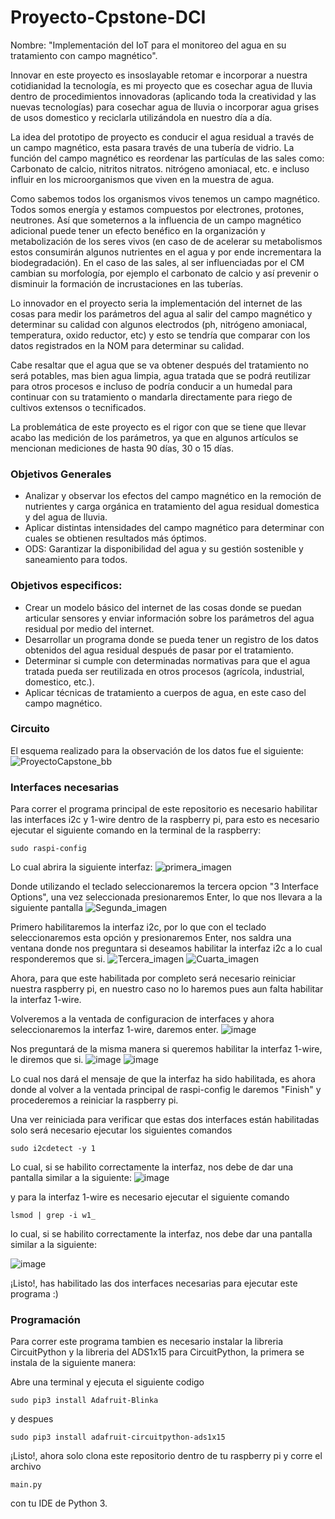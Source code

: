 # Proyecto-Cpstone-DCI
Nombre: "Implementación del IoT para el monitoreo del agua en su tratamiento con campo magnético".

Innovar en este proyecto es insoslayable retomar e incorporar a nuestra cotidianidad la tecnología, es mi proyecto que es cosechar agua de lluvia dentro de procedimientos innovadoras (aplicando toda la creatividad y las nuevas tecnologías) para cosechar agua de lluvia o incorporar agua grises de usos domestico y reciclarla utilizándola en nuestro día a día.

La idea del prototipo de proyecto es conducir el agua residual a través de un campo magnético, esta pasara  través de una tubería de vidrio. La función del campo magnético es reordenar las partículas de las sales  como: Carbonato de calcio, nitritos nitratos. nitrógeno amoniacal, etc. e incluso influir en los microorganismos que viven en la muestra de agua.

Como sabemos todos los organismos vivos tenemos un campo magnético. Todos somos energía y estamos compuestos por electrones, protones, neutrones. Así que someternos a la influencia de un campo magnético adicional puede tener un efecto benéfico en la organización y metabolización de los seres vivos (en caso de de acelerar su metabolismos estos consumirán algunos nutrientes en el agua y por ende incrementara la biodegradación).
En el caso de las sales, al ser influenciadas por el CM cambian su morfología, por ejemplo el carbonato de calcio y así prevenir o disminuir la formación de incrustaciones en las tuberías.

Lo innovador en el proyecto seria la implementación del internet de las cosas para medir los parámetros del agua al salir del campo magnético y determinar su calidad con algunos electrodos (ph, nitrógeno amoniacal, temperatura, oxido reductor, etc) y esto se tendría que comparar con los datos registrados en la NOM para determinar su calidad.

Cabe resaltar que el agua que se va obtener después del tratamiento no será potables, mas bien agua limpia, agua tratada que se podrá reutilizar para otros procesos e incluso de podría conducir a un humedal para continuar con su tratamiento o mandarla directamente para riego de cultivos extensos o tecnificados.

La problemática de este proyecto es el rigor con que se tiene que llevar acabo las medición de los parámetros, ya que en algunos artículos se mencionan mediciones de hasta 90 días, 30 o 15 días.

### Objetivos Generales

- Analizar y observar los efectos del campo magnético en la remoción de nutrientes y carga orgánica en tratamiento del agua residual domestica y del agua de lluvia.
- Aplicar distintas intensidades del campo magnético para determinar con cuales se obtienen resultados más óptimos.
- ODS: Garantizar la disponibilidad del agua y su gestión sostenible y saneamiento para todos.

### Objetivos especificos:

- Crear un modelo básico del internet de las cosas donde se puedan articular sensores y enviar información sobre los parámetros del agua residual por medio del internet.
- Desarrollar un programa donde se pueda tener un registro de los datos obtenidos del agua residual después de pasar por el tratamiento.
- Determinar si cumple con determinadas normativas para que el  agua tratada pueda ser reutilizada en otros procesos (agrícola, industrial, domestico, etc.).
- Aplicar técnicas de tratamiento a cuerpos de agua, en este caso del campo magnético.

### Circuito
El esquema realizado para la observación de los datos fue el siguiente:
![ProyectoCapstone_bb](https://user-images.githubusercontent.com/64336142/148916586-210c1b0c-3be5-4281-9fe5-823d2ed396dc.png)

### Interfaces necesarias
Para correr el programa principal de este repositorio es necesario habilitar las interfaces i2c y 1-wire dentro de la raspberry pi, para esto es necesario ejecutar el siguiente comando en la terminal de la raspberry:
```
sudo raspi-config
```
Lo cual abrira la siguiente interfaz:
![primera_imagen](https://user-images.githubusercontent.com/64336142/148917349-8a87653a-faab-4552-8323-275b33009d67.png)

Donde utilizando el teclado seleccionaremos la tercera opcion "3 Interface Options", una vez seleccionada presionaremos Enter, lo que nos llevara a la siguiente pantalla
![Segunda_imagen](https://user-images.githubusercontent.com/64336142/148917647-b0358191-b879-452d-a67b-268600c8ad95.png)

Primero habilitaremos la interfaz i2c, por lo que con el teclado seleccionaremos esta opción y presionaremos Enter, nos saldra una ventana donde nos preguntara si deseamos habilitar la interfaz i2c a lo cual responderemos que si.
![Tercera_imagen](https://user-images.githubusercontent.com/64336142/148917822-44d6fe38-3b78-457d-ad7d-851e8b17e975.png)
![Cuarta_imagen](https://user-images.githubusercontent.com/64336142/148917882-eaec0423-71c9-41d4-8b4d-ecf691730072.png)

Ahora, para que este habilitada por completo será necesario reiniciar nuestra raspberry pi, en nuestro caso no lo haremos pues aun falta habilitar la interfaz 1-wire.

Volveremos a la ventada de configuracion de interfaces y ahora seleccionaremos la interfaz 1-wire, daremos enter.
![image](https://user-images.githubusercontent.com/64336142/148918082-ee4d817d-4c3e-46b9-9c4b-a40363c3999e.png)

Nos preguntará de la misma manera si queremos habilitar la interfaz 1-wire, le diremos que si.
![image](https://user-images.githubusercontent.com/64336142/148918414-5c7264dd-414e-4b7f-a037-8144b2c10d9a.png)
![image](https://user-images.githubusercontent.com/64336142/148918204-77a046a9-f35c-4ff7-b096-6dc9082af98f.png)

Lo cual nos dará el mensaje de que la interfaz ha sido habilitada, es ahora donde al volver a la ventada principal de raspi-config le daremos "Finish" y procederemos a reiniciar la raspberry pi.

Una ver reiniciada para verificar que estas dos interfaces están habilitadas solo será necesario ejecutar los siguientes comandos

```
sudo i2cdetect -y 1
```

Lo cual, si se habilito correctamente la interfaz, nos debe de dar una pantalla similar a la siguiente:
![image](https://user-images.githubusercontent.com/64336142/148919136-ab5f7f2b-6b72-4d51-9b75-fc2219748e07.png)

y para la interfaz 1-wire es necesario ejecutar el siguiente comando
```
lsmod | grep -i w1_
```

lo cual, si se habilito correctamente la interfaz, nos debe dar una pantalla similar a la siguiente:

![image](https://user-images.githubusercontent.com/64336142/148919728-37cf5325-a4a6-4b58-ac54-c2ac062f1aaf.png)

¡Listo!, has habilitado las dos interfaces necesarias para ejecutar este programa :)

### Programación
Para correr este programa tambien es necesario instalar la libreria CircuitPython y la libreria del ADS1x15 para CircuitPython, la primera se instala de la siguiente manera:

Abre una terminal y ejecuta el siguiente codigo

```
sudo pip3 install Adafruit-Blinka
```
y despues
```
sudo pip3 install adafruit-circuitpython-ads1x15
```

¡Listo!, ahora solo clona este repositorio dentro de tu raspberry pi y corre el archivo 
```
main.py
```
con tu IDE de Python 3.





